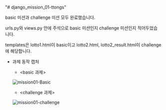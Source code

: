 "# django_mission_01-ttongs" 

basic 미션과 challenge 미션 모두 완료했습니다.

urls.py와 views.py 안에 주석으로 basic 미션인지 challenge 미션인지 적어두었습니다.

templates은 lotto1.html이 basic이고 lotto2.html, lotto2_result.html이 challenge에 해당합니다.


- 과제 동작 캡처
  - <basic 과제>
  
  ![mission01-Basic](https://user-images.githubusercontent.com/100992782/161391810-54e1c7c2-207f-49b9-a10f-00fa2448b600.gif)

  - <challenge 과제>
  
  ![mission01-challenge](https://user-images.githubusercontent.com/100992782/161391813-946e0d76-09db-4346-b82a-975a7b006335.gif)
